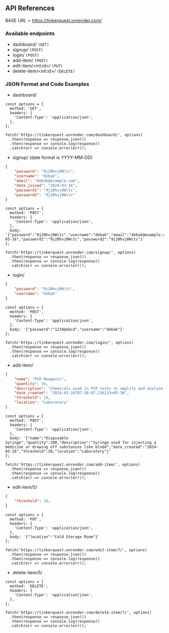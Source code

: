 ## API References

BASE URL = https://tinkerquest.onrender.com/

### Available endpoints
- dashboard/ `(GET)`
- signup/ `(POST)`
- login/ `(POST)`
- add-item/ `(POST)`
- edit-item/\<int:id>/ `(PUT)`
- delete-item/\<int:id>/ `(DELETE)`

### JSON Format and Code Examples
- dashboard/
```JS
const options = {
  method: 'GET',
  headers: {
    'Content-Type': 'application/json',
  },
};

fetch('https://tinkerquest.onrender.com/dashboard/', options)
  .then(response => response.json())
  .then(response => console.log(response))
  .catch(err => console.error(err));
```
- signup/ (date format is YYYY-MM-DD)
```JSON
{
    "password": "9j20hvj0W\tc",
    "username": "debak",
    "email": "debak@example.com",
    "date_joined": "2024-03-16",
    "password1": "9j20hvj0W\tc",
    "password2": "9j20hvj0W\tc"
}
```
```JS
const options = {
  method: 'POST',
  headers: {
    'Content-Type': 'application/json',
  },
  body: '{"password":"9j20hvj0W\tc","username":"debak","email":"debak@example.com","date_joined":"2024-03-16","password1":"9j20hvj0W\tc","password2":"9j20hvj0W\tc"}'
};

fetch('https://tinkerquest.onrender.com/signup/', options)
  .then(response => response.json())
  .then(response => console.log(response))
  .catch(err => console.error(err));
```
- login/
```JSON
{
    "password": "9j20hvj0W\tc",
    "username": "debak"
}
```
```JS
const options = {
  method: 'POST',
  headers: {
    'Content-Type': 'application/json',
  },
  body: '{"password":"1234@abcd","username":"debak"}'
};

fetch('https://tinkerquest.onrender.com/login/', options)
  .then(response => response.json())
  .then(response => console.log(response))
  .catch(err => console.error(err));
```
- add-item/
```JSON
{
    "name": "PCR Reagents",
    "quantity": 50,
    "description": "Chemicals used in PCR tests to amplify and analyze DNA or RNA sequences.",
    "date_created": "2024-03-16T07:38:07.236123+05:30",
    "threshold": 10,
    "location": "Laboratory"
}
```
```JS
const options = {
  method: 'POST',
  headers: {
    'Content-Type': 'application/json',
  },
  body: '{"name":"Disposable Syringe","quantity":100,"description":"Syringe used for injecting a medicine or drawing off substances like blodd","date_created":"2024-03-16","threshold":20,"location":"Laboratory"}'
};

fetch('https://tinkerquest.onrender.com/add-item/', options)
  .then(response => response.json())
  .then(response => console.log(response))
  .catch(err => console.error(err));
```
- edit-item/5/
```JSON
{
    "threshold": 10,
}
```
```JS
const options = {
  method: 'PUT',
  headers: {
    'Content-Type': 'application/json',
  },
  body: '{"location":"Cold Storage Room"}'
};

fetch('https://tinkerquest.onrender.com/edit-item/7/', options)
  .then(response => response.json())
  .then(response => console.log(response))
  .catch(err => console.error(err));

```
- delete-item/5/
```JS
const options = {
  method: 'DELETE',
  headers: {
    'Content-Type': 'application/json',
  },
};

fetch('https://tinkerquest.onrender.com/delete-item/7/', options)
  .then(response => response.json())
  .then(response => console.log(response))
  .catch(err => console.error(err));
```
